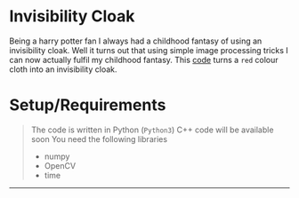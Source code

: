 # Invisibility Cloak


Being a harry potter fan I always had a childhood fantasy of using an invisibility cloak. Well it turns out that 
using simple image processing tricks I can now actually fulfil my childhood fantasy. 
This [code](AR_invisibility_Cloak.py) turns a `red` colour cloth into an invisibility cloak.

# Setup/Requirements

> The code is written in Python (`Python3`)
> C++ code will be available soon
> You need the following libraries
> - numpy
> - OpenCV
> - time
---
